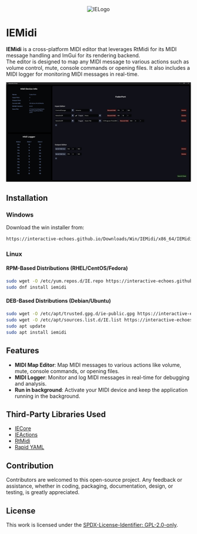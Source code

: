 <div align="center">
  <picture>
    <source media="(prefers-color-scheme: light)" srcset="https://github.com/Interactive-Echoes/IECore/raw/master/Resources/IE-Brand-Kit/IE-Logo-Alt-NoBg.png?">
    <source media="(prefers-color-scheme: dark)" srcset="https://github.com/Interactive-Echoes/IECore/raw/master/Resources/IE-Brand-Kit/IE-Logo-NoBg.png?">
  <img alt="IELogo" width="128">
  </picture>
</div>

# IEMidi

**IEMidi** is a cross-platform MIDI editor that leverages RtMidi for its MIDI message handling and ImGui for its rendering backend.  
The editor is designed to map any MIDI message to various actions such as volume control, mute, console commands or opening files. It also includes a MIDI logger for monitoring MIDI messages in real-time.
<div align="center">
<img src="https://github.com/Interactive-Echoes/IEMidi/raw/master/Resources/Demos/IEMidi-Demo-Editor.png" alt="Demo" width="1920"> 
</div>

## Installation

### Windows 

Download the win installer from:
```sh
https://interactive-echoes.github.io/Downloads/Win/IEMidi/x86_64/IEMidi-1.2.0-win64.zip
```

### Linux

#### RPM-Based Distributions (RHEL/CentOS/Fedora)

```sh
sudo wget -O /etc/yum.repos.d/IE.repo https://interactive-echoes.github.io/Downloads/Linux/RPM/IE.repo
sudo dnf install iemidi
```

#### DEB-Based Distributions (Debian/Ubuntu)

```sh
sudo wget -O /etc/apt/trusted.gpg.d/ie-public.gpg https://interactive-echoes.github.io/Downloads/ie-public.gpg
sudo wget -O /etc/apt/sources.list.d/IE.list https://interactive-echoes.github.io/Downloads/Linux/DEB/IE.list
sudo apt update
sudo apt install iemidi
```

## Features
- **MIDI Map Editor**: Map MIDI messages to various actions like volume, mute, console commands, or opening files.
- **MIDI Logger**: Monitor and log MIDI messages in real-time for debugging and analysis.
- **Run in background**: Activate your MIDI device and keep the application running in the background.

## Third-Party Libraries Used
- [IECore](https://github.com/mozahzah/IECore.git)
- [IEActions](https://github.com/mozahzah/IEActions.git)
- [RtMidi](https://github.com/thestk/rtmidi)
- [Rapid YAML](https://github.com/biojppm/rapidyaml)

## Contribution
Contributors are welcomed to this open-source project. Any feedback or assistance, whether in coding, packaging, documentation, design, or testing, is greatly appreciated. 

## License
This work is licensed under the [SPDX-License-Identifier: GPL-2.0-only](./LICENSE).
